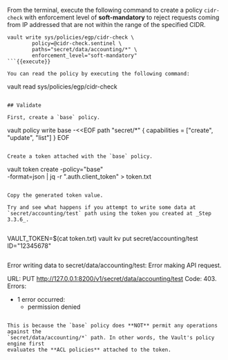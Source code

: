 From the terminal, execute the following command to create a policy `cidr-check`
with enforcement level of **soft-mandatory** to reject requests coming from IP
addressed that are not within the range of the specified CIDR.

```
vault write sys/policies/egp/cidr-check \
        policy=@cidr-check.sentinel \
        paths="secret/data/accounting/*" \
        enforcement_level="soft-mandatory"
```{{execute}}

You can read the policy by executing the following command:

```
vault read sys/policies/egp/cidr-check
```{{execute}}

## Validate

First, create a `base` policy.

```
vault policy write base -<<EOF
path "secret/*" {
   capabilities = ["create", "update", "list"]
}
EOF
```{{execute}}

Create a token attached with the `base` policy.

```
vault token create -policy="base" \
    -format=json | jq -r ".auth.client_token" > token.txt
```{{execute}}

Copy the generated token value.

Try and see what happens if you attempt to write some data at
`secret/accounting/test` path using the token you created at _Step 3.3.6_.


```
VAULT_TOKEN=$(cat token.txt) vault kv put secret/accounting/test ID="12345678"
```{{execute}}

```
Error writing data to secret/data/accounting/test: Error making API request.

URL: PUT http://127.0.0.1:8200/v1/secret/data/accounting/test
Code: 403. Errors:

* 1 error occurred:
	* permission denied
```

This is because the `base` policy does **NOT** permit any operations against the
`secret/data/accounting/*` path. In other words, the Vault's policy engine first
evaluates the **ACL policies** attached to the token.
